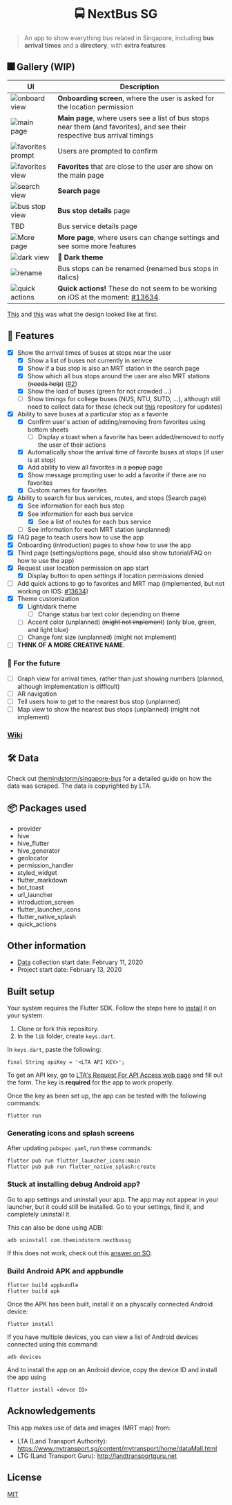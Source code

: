 
<h1 align="center"> 
  🚍 NextBus SG
</h1>

> An app to show everything bus related in Singapore, including **bus arrival times** and a **directory**, with **extra features**

<!-- ![badge](https://img.shields.io/badge/Made%20With-Flutter-blue?style=for-the-badge) -->

## 🎆 Gallery (WIP)

| UI | Description |
| - | - |
| ![onboard view](./readme-images/onboarding.png) | **Onboarding screen**, where the user is asked for the location permission |
| ![main page](./readme-images/main-page.png) | **Main page**, where users see a list of bus stops near them (and favorites), and see their respective bus arrival timings |
| ![favorites prompt](./readme-images/favorites-prompt.png) | Users are prompted to confirm |
| ![favorites view](./readme-images/favorites.png) | **Favorites** that are close to the user are show on the main page |
| ![search view](./readme-images/search.png) | **Search page** |
| ![bus stop view](./readme-images/stop-view.png) | **Bus stop details** page |
| TBD | Bus service details page |
| ![More page](./readme-images/more-page.png) | **More page**, where users can change settings and see some more features |
| ![dark view](./readme-images/dark-showcase.png) | 🌙 **Dark theme** |
| ![rename](./readme-images/rename.png) | Bus stops can be renamed (renamed bus stops in italics) |
| ![quick actions](./readme-images/quick-actions.png) | **Quick actions!** These do not seem to be working on iOS at the moment: [#13634](https://github.com/flutter/flutter/issues/13634). |

[This](https://imgur.com/a/8QOCKBy) and [this](https://imgur.com/a/wXQWfeq) was what the design looked like at first.

## 🚀 Features
- [x] Show the arrival times of buses at stops near the user
  - [x] Show a list of buses not currently in serivce
  - [x] Show if a bus stop is also an MRT station in the search page
  - [x] Show which all bus stops around the user are also MRT stations (~~needs help~~) ([#2](https://github.com/themindstorm/NextBusSG/issues/2))
  - [x] Show the load of buses (green for not crowded ...)
  - [ ] Show timings for college buses (NUS, NTU, SUTD, ...), although still need to collect data for these (check out [this](https://github.com/themindstorm/singapore-bus) repository for updates)
- [x] Ability to save buses at a particular stop as a favorite
  - [x] Confirm user's action of adding/removing from favorites using bottom sheets
    - [ ] Display a toast when a favorite has been added/removed to notfy the user of their actions
  - [x] Automatically show the arrival time of favorite buses at stops (if user is at stop)
  - [x] Add ability to view all favorites in a ~~popup~~ page
  - [x] Show message prompting user to add a favorite if there are no favorites
  - [x] Custom names for favorites
- [x] Ability to search for bus services, routes, and stops (Search page)
  - [x] See information for each bus stop
  - [x] See information for each bus service
    - [x] See a list of routes for each bus service
  - [ ] See information for each MRT station (unplanned)
- [x] FAQ page to teach users how to use the app
- [x] Onboarding (introduction) pages to show how to use the app
- [x] Third page (settings/options page, should also show tutorial/FAQ on how to use the app)
- [x] Request user location permission on app start
  - [x] Display button to open settings if location permissions denied
- [ ] Add quick actions to go to favorites and MRT map (implemented, but not working on IOS: [#13634](https://github.com/flutter/flutter/issues/13634))
- [x] Theme customization 
  - [x] Light/dark theme
    - [ ] Change status bar text color depending on theme
  - [ ] Accent color (unplanned) (~~might not implement~~) (only blue, green, and light blue)
  - [ ] Change font size (unplanned) (might not implement)
- [ ] **THINK OF A MORE CREATIVE NAME.**

### 🧨 For the future
- [ ] Graph view for arrival times, rather than just showing numbers (planned, although implementation is difficult)
- [ ] AR navigation
- [ ] Tell users how to get to the nearest bus stop (unplanned)
- [ ] Map view to show the nearest bus stops (unplanned) (might not implement)

### [Wiki](https://github.com/themindstorm/NextBusSG/wiki)

## 🛠 Data
Check out [themindstorm/singapore-bus](https://github.com/themindstorm/singapore-bus) for a detailed guide on how the data was scraped. The data is copyrighted by LTA.

## 📦 Packages used
- provider
- hive
- hive_flutter
- hive_generator
- geolocator
- permission_handler
- styled_widget
- flutter_markdown
- bot_toast
- url_launcher
- introduction_screen
- flutter_launcher_icons
- flutter_native_splash
- quick_actions

## Other information
- [Data](https://github.com/themindstorm/singapore-bus) collection start date: February 11, 2020
- Project start date: February 13, 2020 

## Built setup
Your system requires the Flutter SDK. Follow the steps here to [install](https://flutter.dev/docs/get-started/install) it on your system.

1. Clone or fork this repository.
2. In the `lib` folder, create `keys.dart`.

In `keys.dart`, paste the following:

```
final String apiKey = '<LTA API KEY>';
```

To get an API key, go to [LTA's Request For API Access web page](https://www.mytransport.sg/content/mytransport/home/dataMall/request-for-api.html) and fill out the form. The key is **required** for the app to work properly.

Once the key as been set up, the app can be tested with the following commands:
```
flutter run
```

### Generating icons and splash screens
After updating `pubspec.yaml`, run these commands:
```
flutter pub run flutter_launcher_icons:main
flutter pub pub run flutter_native_splash:create

```

### Stuck at installing debug Android app?
Go to app settings and uninstall your app. The app may not appear in your launcher, but it could still be installed. Go to your settings, find it, and completely uninstall it.

This can also be done using ADB:

```
adb uninstall com.themindstorm.nextbussg
```

If this does not work, check out this [answer on SO](https://stackoverflow.com/questions/53394504/flutter-stuck-at-installing-build-app-outputs-apk-app-apk).

### Build Android APK and appbundle
```
flutter build appbundle
flutter build apk
```

Once the APK has been built, install it on a physcally connected Android device:
```
flutter install
```

If you have multiple devices, you can view a list of Android devices connected using this command:

```
adb devices
```

And to install the app on an Android device, copy the device ID and install the app using

```
flutter install <devce ID>
```

## Acknowledgements
This app makes use of data and images (MRT map) from:
- LTA (Land Transport Authority): https://www.mytransport.sg/content/mytransport/home/dataMall.html
- LTG (Land Transport Guru): http://landtransportguru.net


## License
[MIT](https://github.com/themindstorm/NextBusSG/blob/master/LICENSE)